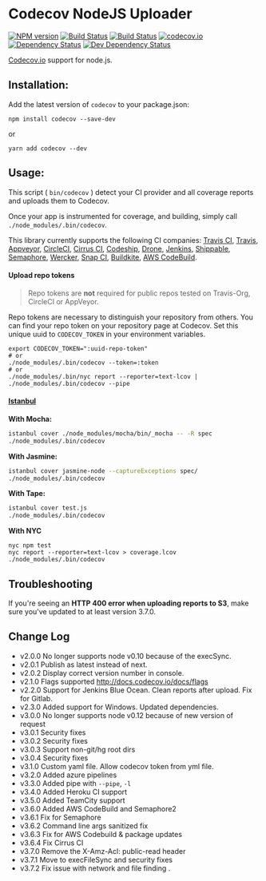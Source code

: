 # Codecov NodeJS Uploader

[![NPM version][npm-image]][npm-url]
[![Build Status][github-actions-image]][github-actions-url]
[![Build Status][travis-image]][travis-url]
[![codecov.io](https://codecov.io/github/codecov/codecov-node/coverage.svg?branch=master)](https://codecov.io/github/codecov/codecov-node?branch=master)
[![Dependency Status][depstat-image]][depstat-url]
[![Dev Dependency Status][devdepstat-image]][devdepstat-url]

[Codecov.io](https://codecov.io/) support for node.js.

## Installation:

Add the latest version of `codecov` to your package.json:

```
npm install codecov --save-dev
```

or

```
yarn add codecov --dev
```

## Usage:

This script ( `bin/codecov` ) detect your CI provider and all coverage reports and uploads them to Codecov.

Once your app is instrumented for coverage, and building, simply call `./node_modules/.bin/codecov`.

This library currently supports the following CI companies: [Travis CI](https://travis-ci.org/), [Travis](https://travis-ci.com/), [Appveyor](https://appveyor.com/), [CircleCI](https://circleci.com/), [Cirrus CI](https://cirrus-ci.org/), [Codeship](https://codeship.io/), [Drone](https://drone.io/), [Jenkins](http://jenkins-ci.org/), [Shippable](https://shippable.com/), [Semaphore](https://semaphoreapp.com/), [Wercker](https://wercker.com/), [Snap CI](https://snap-ci.com/), [Buildkite](https://buildkite.com/), [AWS CodeBuild](https://aws.amazon.com/codebuild/).

#### Upload repo tokens

> Repo tokens are **not** required for public repos tested on Travis-Org, CircleCI or AppVeyor.

Repo tokens are necessary to distinguish your repository from others. You can find your repo token on your repository page at Codecov. Set this unique uuid to `CODECOV_TOKEN` in your environment variables.

```
export CODECOV_TOKEN=":uuid-repo-token"
# or
./node_modules/.bin/codecov --token=:token
# or
./node_modules/.bin/nyc report --reporter=text-lcov | ./node_modules/.bin/codecov --pipe
```

#### [Istanbul](https://github.com/gotwarlost/istanbul)

**With Mocha:**

```sh
istanbul cover ./node_modules/mocha/bin/_mocha -- -R spec
./node_modules/.bin/codecov
```

**With Jasmine:**

```sh
istanbul cover jasmine-node --captureExceptions spec/
./node_modules/.bin/codecov
```

**With Tape:**

```sh
istanbul cover test.js
./node_modules/.bin/codecov
```

[appveyor-url]: https://ci.appveyor.com/project/eddiemoore/codecov-node-s38o6/branch/master
[github-actions-image]: https://github.com/codecov/codecov-node/workflows/Node%20CI/badge.svg
[github-actions-url]: https://github.com/codecov/codecov-node/actions?query=workflow%3A%22Node+CI%22
[travis-image]: https://travis-ci.org/codecov/codecov-node.svg?branch=master
[travis-url]: https://travis-ci.org/codecov/codecov-node
[npm-url]: https://npmjs.org/package/codecov
[npm-image]: https://img.shields.io/npm/v/codecov.svg
[depstat-url]: https://david-dm.org/codecov/codecov-node
[depstat-image]: https://david-dm.org/codecov/codecov-node/status.svg
[devdepstat-url]: https://david-dm.org/codecov/codecov-node?type=dev
[devdepstat-image]: https://david-dm.org/codecov/codecov-node/dev-status.svg

**With NYC**

```
nyc npm test
nyc report --reporter=text-lcov > coverage.lcov
./node_modules/.bin/codecov
```

## Troubleshooting

If you're seeing an **HTTP 400 error when uploading reports to S3**, make sure you've updated to at least version 3.7.0.

## Change Log

- v2.0.0 No longer supports node v0.10 because of the execSync.
- v2.0.1 Publish as latest instead of next.
- v2.0.2 Display correct version number in console.
- v2.1.0 Flags supported http://docs.codecov.io/docs/flags
- v2.2.0 Support for Jenkins Blue Ocean. Clean reports after upload. Fix for Gitlab.
- v2.3.0 Added support for Windows. Updated dependencies.
- v3.0.0 No longer supports node v0.12 because of new version of request
- v3.0.1 Security fixes
- v3.0.2 Security fixes
- v3.0.3 Support non-git/hg root dirs
- v3.0.4 Security fixes
- v3.1.0 Custom yaml file. Allow codecov token from yml file.
- v3.2.0 Added azure pipelines
- v3.3.0 Added pipe with `--pipe`, `-l`
- v3.4.0 Added Heroku CI support
- v3.5.0 Added TeamCity support
- v3.6.0 Added AWS CodeBuild and Semaphore2
- v3.6.1 Fix for Semaphore
- v3.6.2 Command line args sanitized fix
- v3.6.3 Fix for AWS Codebuild & package updates
- v3.6.4 Fix Cirrus CI
- v3.7.0 Remove the X-Amz-Acl: public-read header
- v3.7.1 Move to execFileSync and security fixes
- v3.7.2 Fix issue with network and file finding
  .
